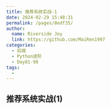```yaml
---
title: 推荐系统实战-1
date: 2024-02-29 15:48:31
permalink: /pages/8edf35/
author:
  name: Riverside Joy
  link: https://github.com/MaiRen1997
categories:
  - 后端
  - Python进阶
  - Day81-90
tags:
  - 
---
```

## 推荐系统实战(1)

